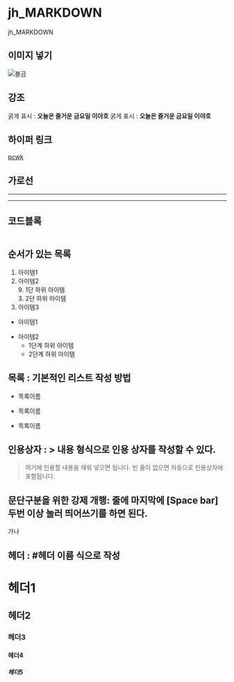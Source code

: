 # jh_MARKDOWN
jh_MARKDOWN

## 이미지 넣기
![불금]()

## 강조
굵게 표시 : **오늘은 즐거운 금요일 이야호**
굵게 표시 : __오늘은 즐거운 금요일 이야호__

## 하이퍼 링크
[pcwk](https://cafe.daum.net/pcwk "PCWK CAFE")

## 가로선
---
***

## 코드블록 
```
```
## 순서가 있는 목록  
1. 아이템1
3. 아이템2  
   9. 1단 하위 아이템  
      3. 2단 하위 아이템  
9. 아이템3

- 아이템1  
+ 아이템2  
   - 1단계 하위 아이템  
   * 2단계 하위 아이템

## 목록 : 기본적인 리스트 작성 방법
* 목록이름  
- 목록이름  
+ 목록이름  

## 인용상자 : > 내용 형식으로 인용 상자를 작성할 수 있다.
> 여기에 인용할 내용을 채워 넣으면 됩니다.
빈 줄이 없으면 자동으로 인용상자에 포함됩니다.

## 문단구분을 위한 강제 개행: 줄에 마지막에 [Space bar] 두번 이상 눌러 띄어쓰기를 하면 된다.
가나
## 헤더 : #헤더 이름 식으로 작성
# 헤더1
## 헤더2
### 헤더3
#### 헤더4
##### 헤더5
